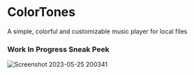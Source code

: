 # ColorTones
A simple, colorful and customizable music player for local files

### Work In Progress Sneak Peek
![Screenshot 2023-05-25 200341](https://github.com/Zamt3x/ColorTones/assets/22096766/dbce02f2-f786-48f1-b725-dfa8f93b5630)
